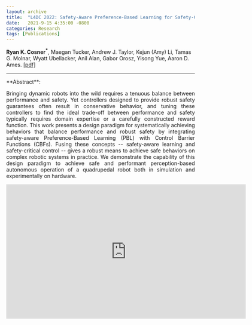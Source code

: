 ```yaml
---
layout: archive
title:  "L4DC 2022: Safety-Aware Preference-Based Learning for Safety-Critical Control"
date:   2021-9-15 4:35:00 -0800
categories: Research
tags: [Publications]
---
```

**Ryan K. Cosner<sup>&#42;</sup>**, Maegan Tucker, Andrew J. Taylor, Kejun (Amy) Li, Tamas G. Molnar, Wyatt Ubellacker, Anil Alan, Gabor Orosz, Yisong Yue, Aaron D. Ames. [[pdf]](https://arxiv.org/pdf/2112.08516.pdf) 




<hr>
**Abstract**: 
<p align="justify"> 
Bringing dynamic robots into the wild requires a tenuous balance between performance and safety. Yet controllers designed to provide robust safety guarantees often result in conservative behavior, and tuning these controllers to find the ideal trade-off between performance and safety typically requires domain expertise or a carefully constructed reward function. This work presents a design paradigm for systematically achieving behaviors that balance performance and robust safety by integrating safety-aware Preference-Based Learning (PBL) with Control Barrier Functions (CBFs). Fusing these concepts -- safety-aware learning and safety-critical control -- gives a robust means to achieve safe behaviors on complex robotic systems in practice. We demonstrate the capability of this design paradigm to achieve safe and performant perception-based autonomous operation of a quadrupedal robot both in simulation and experimentally on hardware.
</p>

<iframe title="vimeo-player" src="https://player.vimeo.com/video/649746749?h=3e160a0884" width="640" height="360" frameborder="0" allow="autoplay; fullscreen; picture-in-picture" allowfullscreen></iframe>
